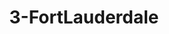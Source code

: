 ---
title: 3-FortLauderdale
image: /uploads/gallery-3.jpg
image_alt-text: "Fort Lauderdale Residence's traditional master study with custom woodwork and design"
work-type: traditional
---